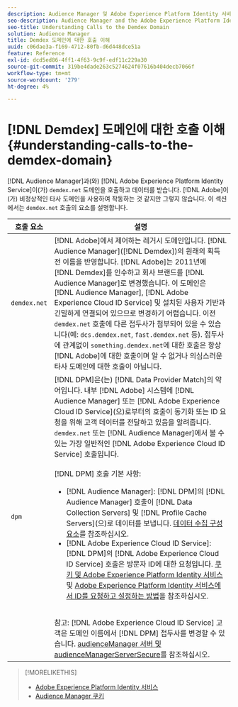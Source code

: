 ```yaml
---
description: Audience Manager 및 Adobe Experience Platform Identity 서비스는 demdex.net 도메인을 호출하고 해당 도메인에서 데이터를 받습니다. 이는 Adobe이 비정상적인 타사 도메인을 사용하는 것으로 보일 수 있지만, 이는 해당되지 않습니다. 이 섹션에서는 demdex.net 호출의 요소에 대해 설명합니다.
seo-description: Audience Manager and the Adobe Experience Platform Identity Service make calls to and receive data from the demdex.net domain. This may seem like Adobe is working with an unusual third-party domain, but this is not the case. This section describes the elements in a demdex.net call.
seo-title: Understanding Calls to the Demdex Domain
solution: Audience Manager
title: Demdex 도메인에 대한 호출 이해
uuid: c06dae3a-f169-4712-80fb-d6d448dce51a
feature: Reference
exl-id: dcd5ed86-4ff1-4f63-9c9f-edf11c229a30
source-git-commit: 319be4dade263c5274624f07616b404decb7066f
workflow-type: tm+mt
source-wordcount: '279'
ht-degree: 4%

---
```


# [!DNL Demdex] 도메인에 대한 호출 이해 {#understanding-calls-to-the-demdex-domain}

[!DNL Audience Manager]과(와) [!DNL Adobe Experience Platform Identity Service]이(가) `demdex.net` 도메인을 호출하고 데이터를 받습니다. [!DNL Adobe]이(가) 비정상적인 타사 도메인을 사용하여 작동하는 것 같지만 그렇지 않습니다. 이 섹션에서는 `demdex.net` 호출의 요소를 설명합니다.

| 호출 요소 | 설명 |
|---|---|
| `demdex.net` | [!DNL Adobe]에서 제어하는 레거시 도메인입니다. [!DNL Audience Manager]&#x200B;([!DNL Demdex])의 원래의 획득 전 이름을 반영합니다. [!DNL Adobe]는 2011년에 [!DNL Demdex]를 인수하고 회사 브랜드를 [!DNL Audience Manager]로 변경했습니다. 이 도메인은 [!DNL Audience Manager], [!DNL Adobe Experience Cloud ID Service] 및 설치된 사용자 기반과 긴밀하게 연결되어 있으므로 변경하기 어렵습니다. 이전 `demdex.net` 호출에 다른 접두사가 첨부되어 있을 수 있습니다(예: `dcs.demdex.net`, `fast.demdex.net` 등). 접두사에 관계없이 `something.demdex.net`에 대한 호출은 항상 [!DNL Adobe]에 대한 호출이며 알 수 없거나 의심스러운 타사 도메인에 대한 호출이 아닙니다. |
| `dpm` | [!DNL DPM]은(는) [!DNL Data Provider Match]의 약어입니다. 내부 [!DNL Adobe] 시스템에 [!DNL Audience Manager] 또는 [!DNL Adobe Experience Cloud ID Service]&#x200B;(으)로부터의 호출이 동기화 또는 ID 요청을 위해 고객 데이터를 전달하고 있음을 알려줍니다. `demdex.net` 또는 [!DNL Audience Manager]에서 볼 수 있는 가장 일반적인 [!DNL Adobe Experience Cloud ID Service] 호출입니다. <br><br>[!DNL DPM] 호출 기본 사항: <ul><li>[!DNL Audience Manager]: [!DNL DPM]의 [!DNL Audience Manager] 호출이 [!DNL Data Collection Servers] 및 [!DNL Profile Cache Servers]&#x200B;(으)로 데이터를 보냅니다. [데이터 수집 구성 요소](../reference/system-components/components-data-collection.md)를 참조하십시오.</li><li>[!DNL Adobe Experience Cloud ID Service]: [!DNL DPM]의 [!DNL Adobe Experience Cloud ID Service] 호출은 방문자 ID에 대한 요청입니다. [쿠키 및 Adobe Experience Platform Identity 서비스](https://experienceleague.adobe.com/docs/id-service/using/intro/cookies.html?lang=ko) 및 [Adobe Experience Platform Identity 서비스에서 ID를 요청하고 설정하는 방법](https://experienceleague.adobe.com/docs/id-service/using/intro/id-request.html?lang=ko)을 참조하십시오.</li></ul><br>참고: [!DNL Adobe Experience Cloud ID Service] 고객은 도메인 이름에서 [!DNL DPM] 접두사를 변경할 수 있습니다. [audienceManager 서버 및 audienceManagerServerSecure](https://experienceleague.adobe.com/docs/id-service/using/id-service-api/configurations/subdomain-config.html?lang=ko)를 참조하십시오. |

>[!MORELIKETHIS]
>
>* [Adobe Experience Platform Identity 서비스](https://experienceleague.adobe.com/docs/id-service/using/home.html?lang=ko)
>* [Audience Manager 쿠키](https://experienceleague.adobe.com/docs/core-services/interface/ec-cookies/cookies-am.html?lang=ko)

